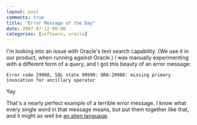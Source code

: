 ```yaml
---
layout: post
comments: true
title: "Error Message of the Day"
date: 2007-07-12 00:00
categories: [software, oracle]
---
```


I'm looking into an issue with Oracle's text search capability. (We use it
in our product, when running against Oracle.) I was manually experimenting
with a different form of a query, and I got this beauty of an error
message:

    Error code 29908, SQL state 99999: ORA-29908: missing primary invocation for ancillary operator

Yay.

That's a nearly perfect example of a terrible error message. I know what
every single word in that message means, but put them together like that,
and it might as well be [an alien language][].

[an alien language]: http://www.kli.org/
